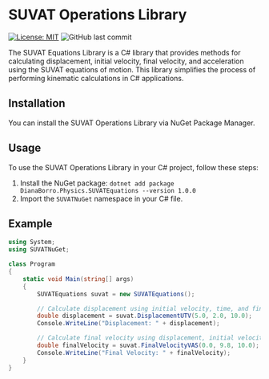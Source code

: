 # SUVAT Operations Library

[![License: MIT](https://img.shields.io/badge/License-MIT-yellow.svg)](https://opensource.org/licenses/MIT)
![GitHub last commit](https://img.shields.io/github/last-commit/DianaBorro/SUVATNuGet)

The SUVAT Equations Library is a C# library that provides methods for calculating displacement, initial velocity, final velocity, and acceleration using the SUVAT equations of motion. This library simplifies the process of performing kinematic calculations in C# applications.


## Installation

You can install the SUVAT Operations Library via NuGet Package Manager.


## Usage

To use the SUVAT Operations Library in your C# project, follow these steps:

1. Install the NuGet package: `dotnet add package DianaBorro.Physics.SUVATEquations --version 1.0.0`
2. Import the `SUVATNuGet` namespace in your C# file.


## Example

```csharp
using System;
using SUVATNuGet;

class Program
{
    static void Main(string[] args)
    {
        SUVATEquations suvat = new SUVATEquations();

        // Calculate displacement using initial velocity, time, and final velocity
        double displacement = suvat.DisplacementUTV(5.0, 2.0, 10.0);
        Console.WriteLine("Displacement: " + displacement);

        // Calculate final velocity using displacement, initial velocity, and acceleration
        double finalVelocity = suvat.FinalVelocityVAS(0.0, 9.8, 10.0);
        Console.WriteLine("Final Velocity: " + finalVelocity);
    }
}

